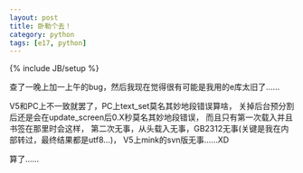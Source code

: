 ```yaml
---
layout: post
title: 卧勒个去！
category: python
tags: [e17, python]
---
```

{% include JB/setup %}

查了一晚上加一上午的bug，然后我现在觉得很有可能是我用的e库太旧了……

V5和PC上不一致就罢了，PC上text_set莫名其妙地段错误算啥，
关掉后台预分割后还是会在update_screen后0.X秒莫名其妙地段错误，
而且只有第一次载入并且书签在那里时会这样，
第二次无事，从头载入无事，GB2312无事(关键是我在内部转过，最终结果都是utf8...)，
V5上mink的svn版无事……XD

算了……


